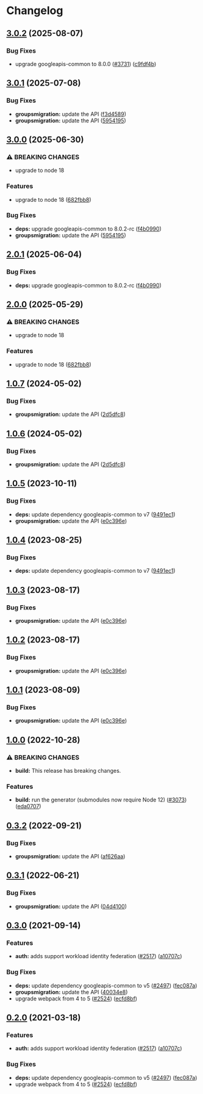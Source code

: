 # Changelog

## [3.0.2](https://github.com/googleapis/google-api-nodejs-client/compare/groupsmigration-v3.0.1...groupsmigration-v3.0.2) (2025-08-07)


### Bug Fixes

* upgrade googleapis-common to 8.0.0  ([#3731](https://github.com/googleapis/google-api-nodejs-client/issues/3731)) ([c9fdf4b](https://github.com/googleapis/google-api-nodejs-client/commit/c9fdf4b34d6c9bcf608eee35dd281d4680be9797))

## [3.0.1](https://github.com/googleapis/google-api-nodejs-client/compare/groupsmigration-v3.0.0...groupsmigration-v3.0.1) (2025-07-08)


### Bug Fixes

* **groupsmigration:** update the API ([f3d4589](https://github.com/googleapis/google-api-nodejs-client/commit/f3d4589e630fc0c22d14fd0bc539ddb99e6aaeab))
* **groupsmigration:** update the API ([5954195](https://github.com/googleapis/google-api-nodejs-client/commit/5954195646361937a8d077a8d57b6b55a1196d30))

## [3.0.0](https://github.com/googleapis/google-api-nodejs-client/compare/groupsmigration-v2.0.1...groupsmigration-v3.0.0) (2025-06-30)


### ⚠ BREAKING CHANGES

* upgrade to node 18

### Features

* upgrade to node 18 ([682fbb8](https://github.com/googleapis/google-api-nodejs-client/commit/682fbb869189ae92b3e9a194d37d0548af0c1f92))


### Bug Fixes

* **deps:** upgrade googleapis-common to 8.0.2-rc ([f4b0990](https://github.com/googleapis/google-api-nodejs-client/commit/f4b099071040cfbcfe4a2e7d487d45ee93b369e0))
* **groupsmigration:** update the API ([5954195](https://github.com/googleapis/google-api-nodejs-client/commit/5954195646361937a8d077a8d57b6b55a1196d30))

## [2.0.1](https://github.com/googleapis/google-api-nodejs-client/compare/groupsmigration-v2.0.0...groupsmigration-v2.0.1) (2025-06-04)


### Bug Fixes

* **deps:** upgrade googleapis-common to 8.0.2-rc ([f4b0990](https://github.com/googleapis/google-api-nodejs-client/commit/f4b099071040cfbcfe4a2e7d487d45ee93b369e0))

## [2.0.0](https://github.com/googleapis/google-api-nodejs-client/compare/groupsmigration-v1.0.7...groupsmigration-v2.0.0) (2025-05-29)


### ⚠ BREAKING CHANGES

* upgrade to node 18

### Features

* upgrade to node 18 ([682fbb8](https://github.com/googleapis/google-api-nodejs-client/commit/682fbb869189ae92b3e9a194d37d0548af0c1f92))

## [1.0.7](https://github.com/googleapis/google-api-nodejs-client/compare/groupsmigration-v1.0.6...groupsmigration-v1.0.7) (2024-05-02)


### Bug Fixes

* **groupsmigration:** update the API ([2d5dfc8](https://github.com/googleapis/google-api-nodejs-client/commit/2d5dfc87a79567d6c65713279d9e169f791edd15))

## [1.0.6](https://github.com/googleapis/google-api-nodejs-client/compare/groupsmigration-v1.0.5...groupsmigration-v1.0.6) (2024-05-02)


### Bug Fixes

* **groupsmigration:** update the API ([2d5dfc8](https://github.com/googleapis/google-api-nodejs-client/commit/2d5dfc87a79567d6c65713279d9e169f791edd15))

## [1.0.5](https://github.com/googleapis/google-api-nodejs-client/compare/groupsmigration-v1.0.4...groupsmigration-v1.0.5) (2023-10-11)


### Bug Fixes

* **deps:** update dependency googleapis-common to v7 ([9491ec1](https://github.com/googleapis/google-api-nodejs-client/commit/9491ec1cdc3c413e7d73edcfcd59cf5c28a7c855))
* **groupsmigration:** update the API ([e0c396e](https://github.com/googleapis/google-api-nodejs-client/commit/e0c396e9d05480f0eb2815758187b69e14b33dcd))

## [1.0.4](https://github.com/googleapis/google-api-nodejs-client/compare/groupsmigration-v1.0.3...groupsmigration-v1.0.4) (2023-08-25)


### Bug Fixes

* **deps:** update dependency googleapis-common to v7 ([9491ec1](https://github.com/googleapis/google-api-nodejs-client/commit/9491ec1cdc3c413e7d73edcfcd59cf5c28a7c855))

## [1.0.3](https://github.com/googleapis/google-api-nodejs-client/compare/groupsmigration-v1.0.2...groupsmigration-v1.0.3) (2023-08-17)


### Bug Fixes

* **groupsmigration:** update the API ([e0c396e](https://github.com/googleapis/google-api-nodejs-client/commit/e0c396e9d05480f0eb2815758187b69e14b33dcd))

## [1.0.2](https://github.com/googleapis/google-api-nodejs-client/compare/groupsmigration-v1.0.1...groupsmigration-v1.0.2) (2023-08-17)


### Bug Fixes

* **groupsmigration:** update the API ([e0c396e](https://github.com/googleapis/google-api-nodejs-client/commit/e0c396e9d05480f0eb2815758187b69e14b33dcd))

## [1.0.1](https://github.com/googleapis/google-api-nodejs-client/compare/groupsmigration-v1.0.0...groupsmigration-v1.0.1) (2023-08-09)


### Bug Fixes

* **groupsmigration:** update the API ([e0c396e](https://github.com/googleapis/google-api-nodejs-client/commit/e0c396e9d05480f0eb2815758187b69e14b33dcd))

## [1.0.0](https://github.com/googleapis/google-api-nodejs-client/compare/groupsmigration-v0.3.2...groupsmigration-v1.0.0) (2022-10-28)


### ⚠ BREAKING CHANGES

* **build:** This release has breaking changes.

### Features

* **build:** run the generator (submodules now require Node 12) ([#3073](https://github.com/googleapis/google-api-nodejs-client/issues/3073)) ([eda0707](https://github.com/googleapis/google-api-nodejs-client/commit/eda07079dadab46a80b6f9ede618f4f43030169e))

## [0.3.2](https://github.com/googleapis/google-api-nodejs-client/compare/groupsmigration-v0.3.1...groupsmigration-v0.3.2) (2022-09-21)


### Bug Fixes

* **groupsmigration:** update the API ([af626aa](https://github.com/googleapis/google-api-nodejs-client/commit/af626aa5f7b86c144b1c1398fa3238072b195328))

## [0.3.1](https://github.com/googleapis/google-api-nodejs-client/compare/groupsmigration-v0.3.0...groupsmigration-v0.3.1) (2022-06-21)


### Bug Fixes

* **groupsmigration:** update the API ([04d4100](https://github.com/googleapis/google-api-nodejs-client/commit/04d4100def7b804b79710d2bb6b2deebc97f5068))

## [0.3.0](https://www.github.com/googleapis/google-api-nodejs-client/compare/groupsmigration-v0.2.0...groupsmigration-v0.3.0) (2021-09-14)


### Features

* **auth:** adds support workload identity federation ([#2517](https://www.github.com/googleapis/google-api-nodejs-client/issues/2517)) ([a10707c](https://www.github.com/googleapis/google-api-nodejs-client/commit/a10707c477759e7c9ef6360a2fe800856fb600c1))


### Bug Fixes

* **deps:** update dependency googleapis-common to v5 ([#2497](https://www.github.com/googleapis/google-api-nodejs-client/issues/2497)) ([fec087a](https://www.github.com/googleapis/google-api-nodejs-client/commit/fec087abcf3d994dd41c3ffa0a0c12b1f9f09dae))
* **groupsmigration:** update the API ([40034e8](https://www.github.com/googleapis/google-api-nodejs-client/commit/40034e8c2a5ab7e5c914fc7e3d1a721b788d8524))
* upgrade webpack from 4 to 5  ([#2524](https://www.github.com/googleapis/google-api-nodejs-client/issues/2524)) ([ecfd8bf](https://www.github.com/googleapis/google-api-nodejs-client/commit/ecfd8bfcd06e1beabff7ec9a8c4000222379eb8d))

## [0.2.0](https://www.github.com/googleapis/google-api-nodejs-client/compare/groupsmigration-v0.1.0...groupsmigration-v0.2.0) (2021-03-18)


### Features

* **auth:** adds support workload identity federation ([#2517](https://www.github.com/googleapis/google-api-nodejs-client/issues/2517)) ([a10707c](https://www.github.com/googleapis/google-api-nodejs-client/commit/a10707c477759e7c9ef6360a2fe800856fb600c1))


### Bug Fixes

* **deps:** update dependency googleapis-common to v5 ([#2497](https://www.github.com/googleapis/google-api-nodejs-client/issues/2497)) ([fec087a](https://www.github.com/googleapis/google-api-nodejs-client/commit/fec087abcf3d994dd41c3ffa0a0c12b1f9f09dae))
* upgrade webpack from 4 to 5  ([#2524](https://www.github.com/googleapis/google-api-nodejs-client/issues/2524)) ([ecfd8bf](https://www.github.com/googleapis/google-api-nodejs-client/commit/ecfd8bfcd06e1beabff7ec9a8c4000222379eb8d))
